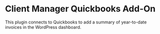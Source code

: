 # Client Manager Quickbooks Add-On

This plugin connects to Quickbooks to add a summary of year-to-date invoices in the WordPress dashboard.
